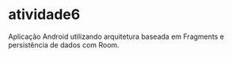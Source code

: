 # atividade6
Aplicação Android utilizando arquitetura baseada em Fragments e persistência de dados com Room.
